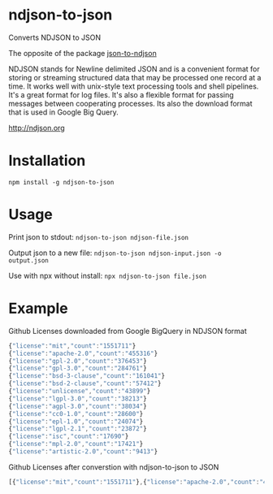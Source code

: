 # ndjson-to-json
Converts NDJSON to JSON

The opposite of the package [json-to-ndjson](https://www.npmjs.com/package/json-to-ndjson)

NDJSON stands for Newline delimited JSON and is a convenient format for storing or 
streaming structured data that may be processed one record at a time. 
It works well with unix-style text processing tools and shell pipelines. 
It's a great format for log files. It's also a flexible format 
for passing messages between cooperating processes.
Its also the download format that is used in Google Big Query.

http://ndjson.org

# Installation
`npm install -g ndjson-to-json`

# Usage
Print json to stdout: `ndjson-to-json ndjson-file.json`

Output json to a new file: `ndjson-to-json ndjson-input.json -o output.json`

Use with npx without install: `npx ndjson-to-json file.json`

# Example
Github Licenses downloaded from Google BigQuery in NDJSON format
```JavaScript
{"license":"mit","count":"1551711"}
{"license":"apache-2.0","count":"455316"}
{"license":"gpl-2.0","count":"376453"}
{"license":"gpl-3.0","count":"284761"}
{"license":"bsd-3-clause","count":"161041"}
{"license":"bsd-2-clause","count":"57412"}
{"license":"unlicense","count":"43899"}
{"license":"lgpl-3.0","count":"38213"}
{"license":"agpl-3.0","count":"38034"}
{"license":"cc0-1.0","count":"28600"}
{"license":"epl-1.0","count":"24074"}
{"license":"lgpl-2.1","count":"23872"}
{"license":"isc","count":"17690"}
{"license":"mpl-2.0","count":"17421"}
{"license":"artistic-2.0","count":"9413"}
```

Github Licenses after converstion with ndjson-to-json to JSON
```JavaScript
[{"license":"mit","count":"1551711"},{"license":"apache-2.0","count":"455316"},{"license":"gpl-2.0","count":"376453"},{"license":"gpl-3.0","count":"284761"},{"license":"bsd-3-clause","count":"161041"},{"license":"bsd-2-clause","count":"57412"},{"license":"unlicense","count":"43899"},{"license":"lgpl-3.0","count":"38213"},{"license":"agpl-3.0","count":"38034"},{"license":"cc0-1.0","count":"28600"},{"license":"epl-1.0","count":"24074"},{"license":"lgpl-2.1","count":"23872"},{"license":"isc","count":"17690"},{"license":"mpl-2.0","count":"17421"},{"license":"artistic-2.0","count":"9413"}]
```
